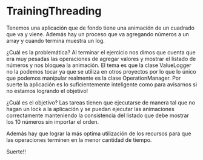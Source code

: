 TrainingThreading
=================

Tenemos una aplicación que de fondo tiene una animación de un cuadrado que va y viene.
Además hay un proceso que va agregando números a un array y cuando termina muestra un log.

¿Cuál es la problemática?
Al terminar el ejercicio nos dimos que cuenta que era muy pesadas las operaciones de agregar valores y mostrar el listado de números y nos bloquea la animación.
El tema es que la clase ValueLogger no la podemos tocar ya que se utiliza en otros proyectos por lo que lo único que podemos manipular realmente es la clase OperationManager.
Por suerte la aplicación es lo suficientemente inteligente como para avisarnos si no estamos logrando el objetivo!


¿Cuál es el objetivo?
Las tareas tienen que ejecutarse de manera tal que no hagan un lock a la aplicación y se puedan ejecutar las animaciones correctamente manteniendo la consistencia del listado que debe mostrar los 10 números sin importar el orden.

Además hay que lograr la más optima utilización de los recursos para que las operaciones terminen en la menor cantidad de tiempo.

Suerte!!

